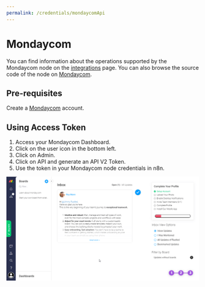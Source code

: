 ```yaml
---
permalink: /credentials/mondaycomApi
---
```



# Mondaycom
You can find information about the operations supported by the Mondaycom node on the [integrations](https://n8n.io/integrations/n8n-nodes-base.mondayCom) page. You can also browse the source code of the node on [Mondaycom](https://github.com/n8n-io/n8n/tree/master/packages/nodes-base/nodes/MondayCom).

## Pre-requisites

Create a [Mondaycom](https://monday.com/) account.

## Using Access Token
1. Access your Mondaycom Dashboard.
2. Click on the user icon in the bottom left.
3. Click on Admin.
4. Click on API and generate an API V2 Token.
5. Use the token in your Mondaycom node credentials in n8n.

![Getting Mondaycom credentials](./using-access-token.gif)





